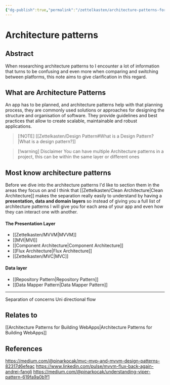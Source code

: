 ```yaml
---
{"dg-publish":true,"permalink":"/zettelkasten/architecture-patterns-for-building-apps/","title":"Architecture patterns","tags":["status/todo","core/tech/fundamentals"],"dgHomeLink":"false","dgShowBacklinks":"false","dgShowLocalGraph":"false","dgEnableSearch":"false","dgShowTags":"false","noteIcon":"","created":"2023-10-11T11:53:54.133+01:00"}
---
```



# Architecture patterns
## Abstract

When researching architecture patterns to  I  encounter a lot of information that turns to be confusing and even more when comparing and switching between platforms, this note aims to give clarification in this regard.


## What are Architecture Patterns

An app has to be planned, and architecture patterns help with that planning process, they are commonly used solutions or approaches for designing the structure and organisation of software. They provide guidelines and best practices that allow to create scalable, maintainable and robust applications. 




> [!NOTE]  [[Zettelkasten/Design Pattern#What is a Design Pattern?\|What is a design pattern?]]



> [!warning] Disclaimer 
> You can have multiple Architecture patterns in a project, this can be within the same layer or different ones


## Most know architecture patterns

Before we dive into the architecture patterns I'd like to section  them in the areas they focus on and I think that [[Zettelkasten/Clean Architecture\|Clean Architecture]] makes the separation  really easily to understand by having a **presentation, data and domain layers** so instead of giving you a full list of architecture patterns I will give you for each area of your app and even how they can interact one with another.

#### The Presentation Layer
- [[Zettelkasten/MVVM\|MVVM]]
- [[MVI\|MVI]]
- [[Component Architecture\|Component Architecture]]
- [[Flux Architecture\|Flux Architecture]]
- [[Zettelkasten/MVC\|MVC]]

#### Data layer

- [[Repository Pattern\|Repository Pattern]]
- [[Data Mapper Pattern\|Data Mapper Pattern]]




---
Separation of concerns
Uni directional flow


## Relates to
[[Architecture Patterns for Building WebApps\|Architecture Patterns for Building WebApps]]

## References

https://medium.com/@pinarkocak/mvc-mvp-and-mvvm-design-patterns-82317d6efeac
https://www.linkedin.com/pulse/mvvm-flux-back-again-andrei-fangli
https://medium.com/@pinarkocak/understanding-viper-pattern-619fa9a0b1f1
